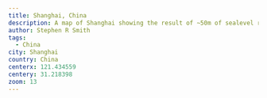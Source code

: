 ```yaml
---
title: Shanghai, China
description: A map of Shanghai showing the result of ~50m of sealevel rise.
author: Stephen R Smith
tags:
  - China
city: Shanghai
country: China
centerx: 121.434559
centery: 31.218398
zoom: 13
---
```


